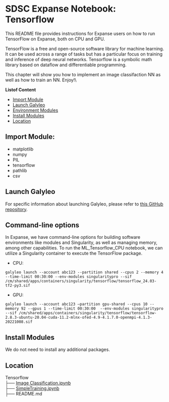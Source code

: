 # SDSC Expanse Notebook: Tensorflow
This README file provides instructions for Expanse users on how to run TensorFlow on Expanse, both on CPU and GPU.

TensorFlow is a free and open-source software library for machine learning. It can be used across a range of tasks but has a particular focus on training and inference of deep neural networks. Tensorflow is a symbolic math library based on dataflow and differentiable programming.

This chapter will show you how to implement an image classifaction NN as well as how to train an NN. Enjoy!\

  **Listof Content**
- [Import Module](##import_module)
- [Launch Galyleo](##launch-galyleo)
- [Environment Modules](##environment-modules)
- [Install Modules](##install-modules)
- [Location](##location)

## Import Module:
- matplotlib
- numpy
- PIL
- tensorflow
- pathlib
- csv

## Launch Galyleo
For specific information about launching Galyleo, please refer to [this GitHub repository](https://github.com/mkandes/galyleo).

## Command-line options
In Expanse, we have command-line options for building software environments like modules and Singularity, as well as managing memory, among other capabilities. To run the ML_Tensorflow_CPU notebook, we can utilize a Singularity container to execute the TensorFlow package.

  - CPU:
  
```
galyleo launch --account abc123 --partition shared --cpus 2 --memory 4 --time-limit 00:30:00 --env-modules singularitypro --sif /cm/shared/apps/containers/singularity/tensorflow/tensorflow_24.03-tf2-py3.sif
```

 - GPU:

```
galyleo launch --account abc123 —partition gpu-shared --cpus 10 --memory 92 --gpus 1 --time-limit 00:30:00  --env-modules singularitypro --sif /cm/shared/apps/containers/singularity/tensorflow/tensorflow-2.8.3-ubuntu-20.04-cuda-11.2-mlnx-ofed-4.9-4.1.7.0-openmpi-4.1.3-20221008.sif
```
## Install Modules
We do not need to install any additional packages.

## Location 

Tensorflow\
├── [Image Classification.ipynb](./image_classification.ipynb)\
├── [SimpleTraining.ipynb](./simpletraining.ipynb)\
├── README.md
